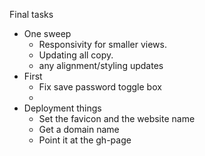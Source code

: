 Final tasks
- One sweep
  - Responsivity for smaller views.
  - Updating all copy.
  - any alignment/styling updates
- First
  - Fix save password toggle box
  - 
- Deployment things
  - Set the favicon and the website name
  - Get a domain name
  - Point it at the gh-page